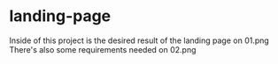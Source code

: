 # landing-page
Inside of this project is the desired result of the landing page on 01.png
There's also some requirements needed on 02.png
